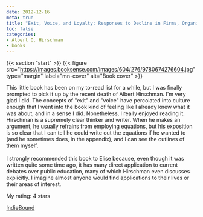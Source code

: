```yaml
---
date: 2012-12-16
meta: true
title: "Exit, Voice, and Loyalty: Responses to Decline in Firms, Organizations, and States"
toc: false
categories:
- Albert O. Hirschman
- books
---
```


{{< section "start" >}}
{{< figure src="https://images.booksense.com/images/604/276/9780674276604.jpg" type="margin" label="mn-cover" alt="Book cover" >}}

This little book has been on my to-read list for a while, but I was finally prompted to pick it up by the recent death of Albert Hirschman. I'm very glad I did. The concepts of "exit" and "voice" have percolated into culture enough that I went into the book kind of feeling like I already knew what it was about, and in a sense I did. Nonetheless, I really enjoyed reading it. Hirschman is a supremely clear thinker and writer. When he makes an argument, he usually refrains from employing equations, but his exposition is so clear that I can tell he could write out the equations if he wanted to (and he sometimes does, in the appendix), and I can see the outlines of them myself. <br /><br />I strongly recommended this book to Elise because, even though it was written quite some time ago, it has many direct application to current debates over public education, many of which Hirschman even discusses explicitly. I imagine almost anyone would find applications to their lives or their areas of interest.

My rating: 4 stars  

[IndieBound](https://www.indiebound.org/book/9780674276604)
